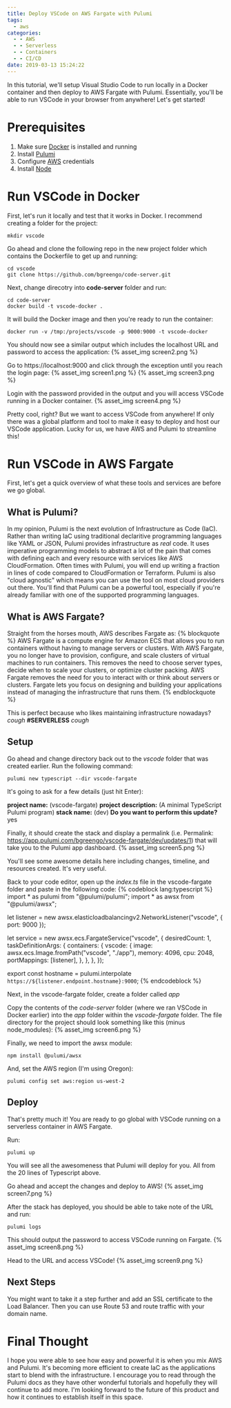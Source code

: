```yaml
---
title: Deploy VSCode on AWS Fargate with Pulumi
tags:
  - aws
categories:
  - - AWS
  - - Serverless
  - - Containers
  - - CI/CD
date: 2019-03-13 15:24:22
---
```



In this tutorial, we'll setup Visual Studio Code to run locally in a Docker container and then deploy to AWS Fargate with Pulumi. Essentially, you'll be able to run VSCode in your browser from anywhere! Let's get started!

# Prerequisites
1. Make sure [Docker](https://docs.docker.com/install/) is installed and running
2. Install [Pulumi](https://pulumi.io/quickstart/install.html)
3. Configure [AWS](https://docs.aws.amazon.com/cli/latest/userguide/cli-configure-files.html) credentials
4. Install [Node](https://nodejs.org/en/download/)

# Run VSCode in Docker
First, let's run it locally and test that it works in Docker. I recommend creating a folder for the project:
```
mkdir vscode
```

Go ahead and clone the following repo in the new project folder which contains the Dockerfile to get up and running:

```
cd vscode
git clone https://github.com/bgreengo/code-server.git
```

Next, change direcotry into **code-server** folder and run:
```
cd code-server
docker build -t vscode-docker .
```

It will build the Docker image and then you're ready to run the container:
```
docker run -v /tmp:/projects/vscode -p 9000:9000 -t vscode-docker
```

You should now see a similar output which includes the localhost URL and password to access the application:
{% asset_img screen2.png %}

Go to https://localhost:9000 and click through the exception until you reach the login page:
{% asset_img screen1.png %}
{% asset_img screen3.png %}

Login with the password provided in the output and you will access VSCode running in a Docker container.
{% asset_img screen4.png %}

Pretty cool, right? But we want to access VSCode from anywhere! If only there was a global platform and tool to make it easy to deploy and host our VSCode application. Lucky for us, we have AWS and Pulumi to streamline this!

# Run VSCode in AWS Fargate
First, let's get a quick overview of what these tools and services are before we go global.

## What is Pulumi?
In my opinion, Pulumi is the next evolution of Infrastructure as Code (IaC). Rather than writing IaC using traditional declaritive programming languages like YAML or JSON, Pulumi provides infrastructure as *real* code. It uses imperative programming models to abstract a lot of the pain that comes with defining each and every resource with services like AWS CloudFormation. Often times with Pulumi, you will end up writing a fraction in lines of code compared to CloudFormation or Terraform. Pulumi is also "cloud agnostic" which means you can use the tool on most cloud providers out there. You'll find that Pulumi can be a powerful tool, especially if you're already familiar with one of the supported programming languages. 

## What is AWS Fargate?
Straight from the horses mouth, AWS describes Fargate as:
{% blockquote %}
AWS Fargate is a compute engine for Amazon ECS that allows you to run containers without having to manage servers or clusters. With AWS Fargate, you no longer have to provision, configure, and scale clusters of virtual machines to run containers. This removes the need to choose server types, decide when to scale your clusters, or optimize cluster packing. AWS Fargate removes the need for you to interact with or think about servers or clusters. Fargate lets you focus on designing and building your applications instead of managing the infrastructure that runs them.
{% endblockquote %}

This is perfect because who likes maintaining infrastructure nowadays? *cough* **#SERVERLESS** *cough*

## Setup 
Go ahead and change directory back out to the *vscode* folder that was created earlier. Run the following command:
```
pulumi new typescript --dir vscode-fargate
```

It's going to ask for a few details (just hit Enter):

**project name:** (vscode-fargate) 
**project description:** (A minimal TypeScript Pulumi program) 
**stack name:** (dev)
**Do you want to perform this update?** yes

Finally, it should create the stack and display a permalink (i.e. Permalink: https://app.pulumi.com/bgreengo/vscode-fargate/dev/updates/1) that will take you to the Pulumi app dashboard. 
{% asset_img screen5.png %}

You'll see some awesome details here including changes, timeline, and resources created. It's very useful.

Back to your code editor, open up the *index.ts* file in the vscode-fargate folder and paste in the following code:
{% codeblock lang:typescript %}
import * as pulumi from "@pulumi/pulumi";
import * as awsx from "@pulumi/awsx";

let listener = new awsx.elasticloadbalancingv2.NetworkListener("vscode", { port: 9000 });

let service = new awsx.ecs.FargateService("vscode", {
    desiredCount: 1,
    taskDefinitionArgs: {
        containers: {
            vscode: {
                image: awsx.ecs.Image.fromPath("vscode", "./app"),
                memory: 4096,
                cpu: 2048,
                portMappings: [listener],
            },
        },
    },
});

export const hostname = pulumi.interpolate `https://${listener.endpoint.hostname}:9000`;
{% endcodeblock %}

Next, in the vscode-fargate folder, create a folder called *app*

Copy the contents of the *code-server* folder (where we ran VSCode in Docker earlier) into the *app* folder within the *vscode-fargate* folder. The file directory for the project should look something like this (minus node_modules):
{% asset_img screen6.png %}

Finally, we need to import the awsx module:
```
npm install @pulumi/awsx
```
And, set the AWS region (I'm using Oregon):
```
pulumi config set aws:region us-west-2
```

## Deploy
That's pretty much it! You are ready to go global with VSCode running on a serverless container in AWS Fargate.

Run:
```
pulumi up
```

You will see all the awesomeness that Pulumi will deploy for you. All from the 20 lines of Typescript above.

Go ahead and accept the changes and deploy to AWS!
{% asset_img screen7.png %}

After the stack has deployed, you should be able to take note of the URL and run:
```
pulumi logs
```

This should output the password to access VSCode running on Fargate. 
{% asset_img screen8.png %}

Head to the URL and access VSCode!
{% asset_img screen9.png %}

## Next Steps
You might want to take it a step further and add an SSL certificate to the Load Balancer. Then you can use Route 53 and route traffic with your domain name. 

# Final Thought
I hope you were able to see how easy and powerful it is when you mix AWS and Pulumi. It's becoming more efficient to create IaC as the applications start to blend with the infrastructure. I encourage you to read through the Pulumi docs as they have other wonderful tutorials and hopefully they will continue to add more. I'm looking forward to the future of this product and how it continues to establish itself in this space.



